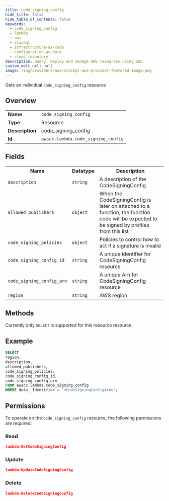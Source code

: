 ```yaml
---
title: code_signing_config
hide_title: false
hide_table_of_contents: false
keywords:
  - code_signing_config
  - lambda
  - aws
  - stackql
  - infrastructure-as-code
  - configuration-as-data
  - cloud inventory
description: Query, deploy and manage AWS resources using SQL
custom_edit_url: null
image: /img/providers/aws/stackql-aws-provider-featured-image.png
---
```

Gets an individual <code>code_signing_config</code> resource

## Overview
<table><tbody>
<tr><td><b>Name</b></td><td><code>code_signing_config</code></td></tr>
<tr><td><b>Type</b></td><td>Resource</td></tr>
<tr><td><b>Description</b></td><td>code_signing_config</td></tr>
<tr><td><b>Id</b></td><td><code>awscc.lambda.code_signing_config</code></td></tr>
</tbody></table>

## Fields
<table><tbody>
<tr><th>Name</th><th>Datatype</th><th>Description</th></tr>
<tr><td><code>description</code></td><td><code>string</code></td><td>A description of the CodeSigningConfig</td></tr>
<tr><td><code>allowed_publishers</code></td><td><code>object</code></td><td>When the CodeSigningConfig is later on attached to a function, the function code will be expected to be signed by profiles from this list</td></tr>
<tr><td><code>code_signing_policies</code></td><td><code>object</code></td><td>Policies to control how to act if a signature is invalid</td></tr>
<tr><td><code>code_signing_config_id</code></td><td><code>string</code></td><td>A unique identifier for CodeSigningConfig resource</td></tr>
<tr><td><code>code_signing_config_arn</code></td><td><code>string</code></td><td>A unique Arn for CodeSigningConfig resource</td></tr>
<tr><td><code>region</code></td><td><code>string</code></td><td>AWS region.</td></tr>

</tbody></table>

## Methods
Currently only <code>SELECT</code> is supported for this resource resource.

## Example
```sql
SELECT
region,
description,
allowed_publishers,
code_signing_policies,
code_signing_config_id,
code_signing_config_arn
FROM awscc.lambda.code_signing_config
WHERE data__Identifier = '<CodeSigningConfigArn>';
```

## Permissions

To operate on the <code>code_signing_config</code> resource, the following permissions are required:

### Read
```json
lambda:GetCodeSigningConfig
```

### Update
```json
lambda:UpdateCodeSigningConfig
```

### Delete
```json
lambda:DeleteCodeSigningConfig
```

